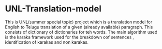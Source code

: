 # UNL-Translation-model
This is UNL(summer special topic) project which is a translation model for English to Telugu translation of a given (already available) paragraph. This consists of dictionary of dictionaries for teh words. The main algorithm used is the karaka framework used for the breakdown oof sentences , identification of karakas and non karakas.
